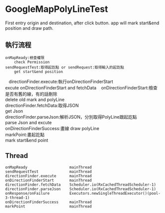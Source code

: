 # GoogleMapPolyLineTest
First entry origin and destination, after click button. app will mark start&amp;end position and draw path.

## 執行流程 ##
    onMapReady:檢查權限                                            
        check Permission        
    sendRequestTest:取得起訖點 or sendRequest:取得輸入的起訖點       
        get start&end position        
    directionFinder.execute:執行onDirectionFinderStart                    
        excute onDirectionFinderStart and fetchData 
    onDirectionFinderStart:檢查是否有舊的線，有的話刪除               
        delete old mark and polyLine    
    directionFinder.fetchData:取得JSON                             
        get Json    
    directionFinder.parseJson:解析JSON，分別取得PolyLine跟起訖點     
        parse Json and excute   
    onDirectionFinderSuccess:畫線 
        draw polyLine   
    markPoint:畫起訖點  
        mark start&end point    

## Thread ##
    onMapReady                   mainThread         
    sendRequestTest              mainThread
    directionFinder.execute      mainThread
    onDirectionFinderStart       mainThread
    directionFinder.fetchData    Scheduler.io(RxCachedThreadScheduler-1)
    directionFinder.parseJson    Scheduler.io(RxCachedThreadScheduler-1)
    onResponse/onFailure         Executors.newSingleThreadExecutor()(pool-3-thread-1)
    onDirectionFinderSuccess     mainThread
    markPoint                    mainThread
